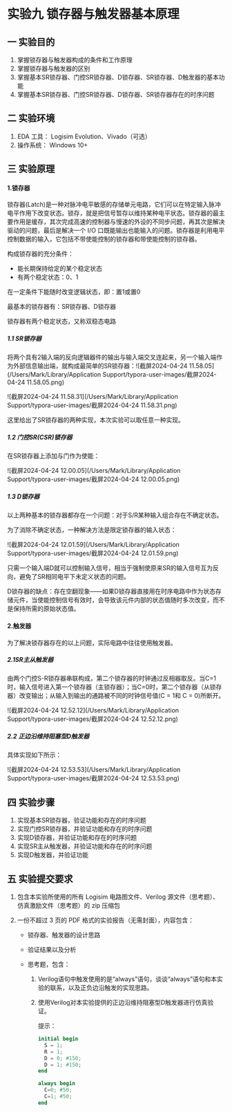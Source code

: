 # 实验九 锁存器与触发器基本原理

## 一 实验目的

1. 掌握锁存器与触发器构成的条件和工作原理
2. 掌握锁存器与触发器的区别
3. 掌握基本SR锁存器、门控SR锁存器、D锁存器、SR锁存器、D触发器的基本功能
4. 掌握基本SR锁存器、门控SR锁存器、D锁存器、SR锁存器存在的时序问题

## 二 实验环境

1. EDA 工具： Logisim Evolution、Vivado（可选）
2. 操作系统： Windows 10+

## 三 实验原理

#### 1.锁存器

锁存器(Latch)是一种对脉冲电平敏感的存储单元电路，它们可以在特定输入脉冲电平作用下改变状态。锁存，就是把信号暂存以维持某种电平状态。锁存器的最主要作用是缓存，其次完成高速的控制器与慢速的外设的不同步问题，再其次是解决驱动的问题，最后是解决一个 I/O 口既能输出也能输入的问题。锁存器是利用电平控制数据的输入，它包括不带使能控制的锁存器和带使能控制的锁存器。

构成锁存器的充分条件：

- 能长期保持给定的某个稳定状态
- 有两个稳定状态：0、1

在一定条件下能随时改变逻辑状态，即：置1或置0

最基本的锁存器有：SR锁存器、D锁存器

锁存器有两个稳定状态，又称双稳态电路

##### 1.1 SR锁存器

将两个具有2输入端的反向逻辑器件的输出与输入端交叉连起来，另一个输入端作为外部信息输出端，就构成最简单的SR锁存器：![截屏2024-04-24 11.58.05](/Users/Mark/Library/Application Support/typora-user-images/截屏2024-04-24 11.58.05.png)

![截屏2024-04-24 11.58.31](/Users/Mark/Library/Application Support/typora-user-images/截屏2024-04-24 11.58.31.png)

这里给出了SR锁存器的两种实现，本次实验可以取任意一种实现。

##### 1.2 门控SR(CSR)锁存器

在SR锁存器上添加与门作为使能：

![截屏2024-04-24 12.00.05](/Users/Mark/Library/Application Support/typora-user-images/截屏2024-04-24 12.00.05.png)

##### 1.3 D锁存器

以上两种基本的锁存器都存在一个问题：对于S/R某种输入组合存在不确定状态。

为了消除不确定状态，一种解决方法是限定锁存器的输入状态：

![截屏2024-04-24 12.01.59](/Users/Mark/Library/Application Support/typora-user-images/截屏2024-04-24 12.01.59.png)

只需一个输入端D就可以控制输入信号，相当于强制使原来SR的输入信号互为反向，避免了SR相同电平下未定义状态的问题。

D锁存器的缺点：存在空翻现象——如果D锁存器直接用在时序电路中作为状态存储元件，当使能控制信号有效时，会导致该元件内部的状态值随时多次改变，而不是保持所需的原始状态值。

#### 2.触发器

为了解决锁存器存在的以上问题，实际电路中往往使用触发器。

##### 2.1SR主从触发器

由两个门控S-R锁存器串联构成，第二个锁存器的时钟通过反相器取反。当C=1时，输入信号进入第一个锁存器（主锁存器）；当C=0时，第二个锁存器（从锁存器）改变输出；从输入到输出的通路被不同的时钟信号值(C = 1和 C = 0)所断开。

![截屏2024-04-24 12.52.12](/Users/Mark/Library/Application Support/typora-user-images/截屏2024-04-24 12.52.12.png)

##### 2.2 正边沿维持阻塞型D触发器

具体实现如下所示：

![截屏2024-04-24 12.53.53](/Users/Mark/Library/Application Support/typora-user-images/截屏2024-04-24 12.53.53.png)

## 四 实验步骤

1. 实现基本SR锁存器，验证功能和存在的时序问题
2. 实现门控SR锁存器，并验证功能和存在的时序问题
3. 实现D锁存器，并验证功能和存在的时序问题
4. 实现SR主从触发器，并验证功能和存在的时序问题
5. 实现D触发器，并验证功能

## 五 实验提交要求

1. 包含本实验所使用的所有 Logisim 电路图文件、Verilog 源文件（思考题）、仿真激励文件（思考题）的 zip 压缩包

2. 一份不超过 3 页的 PDF 格式的实验报告（无需封面），内容包含：

   - 锁存器、触发器的设计思路

   - 验证结果以及分析

   - 思考题，包含：

     1. Verilog语句中触发使用的是“always”语句，谈谈“always”语句和本实验的联系，以及正负边沿触发的实现思路。

     2. 使用Verilog对本实验提供的正边沿维持阻塞型D触发器进行仿真验证。

        提示：

        ```verilog
        initial begin
          S = 1;
          R = 1;
          D = 0; #150;
          D = 1; #150;
        end
        
        always begin
          C=0; #50;
          C=1; #50;
        end
        ```

        